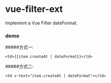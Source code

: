 # vue-filter-ext
implement a Vue Filter dateFormat.

### demo
#####方式一:

`<td>{{item.createAt | dateFormat}}</td>`

#####方式二:

`<td v-text="item.createAt | dateFormat"></td>`

